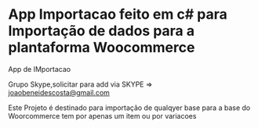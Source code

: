 # App Importacao feito em c# para Importação de dados para a plantaforma Woocommerce

App de IMportacao

Grupo Skype,solicitar para add via SKYPE => joaobeneidescosta@gmail.com

Este Projeto é destinado para importação de qualqyer base para a base do Woorcommerce tem por apenas um item ou por variacoes 
